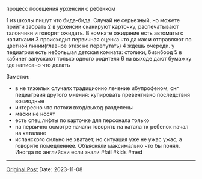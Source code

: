 процесс посещения урхенсии с ребенком

1 из школы пишут что бида-бида. Случай не серьезный, но можете прийти забрать
2 в урхенсии сканируют карточку, распечатывают талончики и говорят ожидать. В комнате ожидание есть автоматы с напитками
3 происходит первичная оценка что да как и отправляют по цветной линии(главное этаж не перепутать)
4 ждешь очереди. у педиатрии есть небольшая детская комната: столики, бизиборд
5 в кабинет запускают только одного родителя
6 на выходе дают бумажку где написано что делать


Заметки: 
- в не тяжелых случаях традиционно лечение ибупрофеном, снг педиатраия другого мнения: купировать превентивно последствия возмодные  
- интересно что потоки вход/выход разделены
- маски не носят
- есть спец лифты по карточке для персонала только
- на первично осмотре начали говорить на катала тк ребенок начал на каталане
- испанского сильно не хватает, но ситуация уже не ужас ужас, а говорите помедленнее. Объясняли максимально что бы понял. Иногда по английски если знали 
#fail #kids #med

---
[Original Post](https://t.me/lev2tarragona/1692)
Date: 2023-11-08
